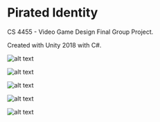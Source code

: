 # Pirated Identity
CS 4455 - Video Game Design Final Group Project.

Created with Unity 2018 with C#.
<p align="center">
  
  ![alt text](https://github.com/Johnnyhoboy/Pirated-Identity/blob/master/Info/img/MainMenu.png)

  ![alt text](https://github.com/Johnnyhoboy/Pirated-Identity/blob/master/Info/img/Story.png)

  ![alt text](https://github.com/Johnnyhoboy/Pirated-Identity/blob/master/Info/img/Color.png)

  ![alt text](https://github.com/Johnnyhoboy/Pirated-Identity/blob/master/Info/img/Bridge.png)

  ![alt text](https://github.com/Johnnyhoboy/Pirated-Identity/blob/master/Info/img/Boat.png)
</p>
